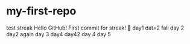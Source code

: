 # my-first-repo
test streak
Hello GitHub! First commit for streak! 🚀
day1
dat=2
fali
day 2
day2 again
day 3
day4
day42
day 4
day 5


